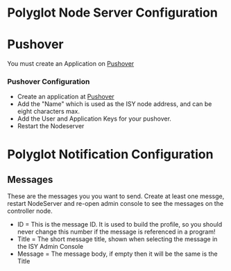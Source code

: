 
# Polyglot Node Server Configuration

<h1>Pushover</h1>

You must create an Application on <A href=https://pushover.net/api#registration>Pushover</A>

### Pushover Configuration

- Create an application at [Pushover](https://pushover.net/api#registration)
- Add the "Name" which is used as the ISY node address, and can be eight characters max.
- Add the User and Application Keys for your pushover.
- Restart the Nodeserver

# Polyglot Notification Configuration

## Messages

These are the messages you you want to send.  Create at least one messge, restart NodeServer and re-open admin console to see the messages on the controller node.

- ID = This is the message ID.  It is used to build the profile, so you should never change this number if the message is referenced in a program!
- Title = The short message title, shown when selecting the message in the ISY Admin Console
- Message = The message body, if empty then it will be the same is the Title
